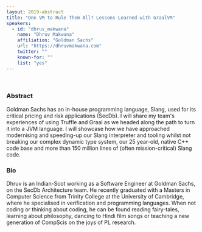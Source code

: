 ```yaml
---
layout: 2019-abstract
title: "One VM to Rule Them All? Lessons Learned with GraalVM"
speakers:
  - id: "dhruv_makwana"
    name: "Dhruv Makwana"
    affiliation: "Goldman Sachs"
    url: "https://dhruvmakwana.com"
    twitter: ""
    known-for: ""
    list: "yes"
---
```


<br/>

### Abstract

Goldman Sachs has an in-house programming language, Slang, used for its critical pricing and risk applications (SecDb). I will share my team's experiences of using Truffle and Graal as we headed along the path to turn it into a JVM language. I will showcase how we have approached modernising and speeding-up our Slang interpreter and tooling whilst not breaking our complex dynamic type system, our 25 year-old, native C++ code base and more than 150 million lines of (often mission-critical) Slang code.

### Bio

Dhruv is an Indian-Scot working as a Software Engineer at Goldman Sachs, on the SecDb Architecture team. He recently graduated with a Masters in Computer Science from Trinity College at the University of Cambridge, where he specialised in verification and programming languages. When not coding or thinking about coding, he can be found reading fairy-tales, learning about philosophy, dancing to Hindi film songs or teaching a new generation of CompScis on the joys of PL research.

